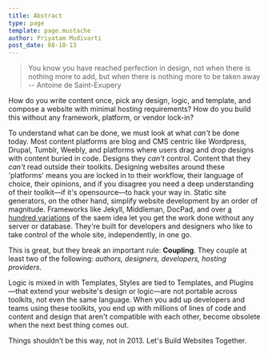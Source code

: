 ```yaml
---
title: Abstract
type: page
template: page.mustache
author: Priyatam Mudivarti
post_date: 08-10-13
---
```


> You know you have reached perfection in design, not when there is nothing more to add, but when there is nothing more to be taken away -- Antoine de Saint-Exupery


How do you write content once, pick any design, logic, and template, and compose a website with minimal hosting requirements? How do you build this without any framework, platform, or vendor lock-in?

To understand what can be done, we must look at what _can't_ be done today. Most content platforms are blog and CMS centric like Wordpress, Drupal, Tumblr, Weebly, and platforms where users drag and drop designs with content buried in code. Designs they _can't_ control. Content that they _can't_ read outside their toolkits. Designing websites around these 'platforms' means you are locked in to their workflow, their language of choice, their opinions, and if you disagree you need a deep understanding of their toolkit—if it's opensource—to hack your way in. Static site generators, on the other hand, simplify website development by an order of magnitude. Frameworks like Jekyll, Middleman, DocPad, and over [a hundred variations](http://nanoc.ws/about/) of the saem idea let you get the work done without any server or database. They're built for developers and designers who like to take control of the whole site, independently, in one go.

This is great, but they break an important rule: **Coupling**. They couple at least two of the following: _authors, designers, developers, hosting providers_.

Logic is mixed in with Templates, Styles are tied to Templates, and Plugins—that extend your website's design or logic—are not portable across toolkits, not even the same language. When you add up developers and teams using these toolkits, you end up with millions of lines of code and content and design that aren't compatible with each other, become obsolete when the next best thing comes out.

Things shouldn’t be this way, not in 2013. Let's Build Websites Together.
